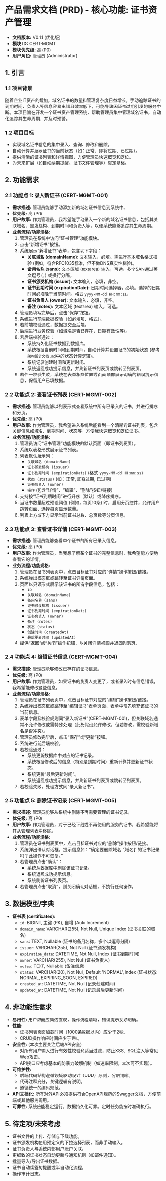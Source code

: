 # 产品需求文档 (PRD) - 核心功能: 证书资产管理

*   **文档版本:** V0.1.1 (优化版)
*   **模块 ID:** CERT-MGMT
*   **模块优先级:** 高 (P0)
*   **用户角色:** 管理员 (Administrator)

## 1. 引言

### 1.1 项目背景
随着企业IT资产的增加，域名证书的数量和管理复杂度日益增长。手动追踪证书的到期时间、负责人等信息容易出错且效率低下，可能导致因证书过期引发的服务中断。本项目旨在开发一个证书资产管理系统，帮助管理员集中管理域名证书，自动化追踪其生命周期，并及时预警。

### 1.2 项目目标
*   实现域名证书信息的集中录入、查询、修改和删除。
*   自动计算并展示证书的当前状态（如：正常、即将过期、已过期）。
*   提供清晰的证书列表和详情视图，方便管理员快速概览和定位。
*   为未来扩展（如自动续期提醒、证书文件管理等）奠定基础。

## 2. 功能需求

### 2.1 功能点 1: 录入新证书 (CERT-MGMT-001)

*   **需求描述:** 管理员能够手动添加新的域名证书信息到系统中。
*   **优先级:** 高 (P0)
*   **用户故事:** 作为管理员，我希望能手动录入一个新的域名证书信息，包括其关联域名、颁发机构、到期时间和负责人等，以便系统能够追踪其生命周期。
*   **业务流程/功能规格:**
    1.  管理员在系统中访问“证书管理”功能模块。
    2.  点击“新增证书”按钮。
    3.  系统展示“新增证书”表单，包含以下字段：
        *   **关联域名 (domainName):** 文本输入，必填。需进行基本域名格式校验 (例如，符合RFC1035标准，但不做DNS真实性校验)。
        *   **备用名称 (sans):** 文本区域 (textarea) 输入，可选。多个SAN通过英文逗号 (`,`) 或换行分隔。
        *   **证书颁发机构 (issuer):** 文本输入，必填，非空。
        *   **证书到期时间 (expirationDate):** 日期时间选择器，必填。选择的日期时间必须晚于当前时间。格式 `yyyy-MM-dd HH:mm:ss`。
        *   **证书负责人 (owner):** 文本输入，必填，非空。
        *   **备注 (notes):** 文本区域 (textarea) 输入，可选。
    4.  管理员填写完毕后，点击“保存”按钮。
    5.  系统进行前端数据校验（如必填项、格式）。
    6.  若前端校验通过，数据提交至后端。
    7.  后端进行业务校验（如域名是否已存在，日期有效性等）。
    8.  若后端校验通过：
        *   系统持久化证书数据到数据库。
        *   系统根据当前时间和到期时间，自动计算并设置证书的初始状态 (参考`架构设计文档.md`中的状态计算逻辑)。
        *   系统记录创建时间和更新时间。
        *   系统返回成功提示信息，并刷新证书列表页或跳转至列表页。
    9.  若任一校验失败，系统在表单相应位置或页面顶部展示明确的错误提示信息，保留用户已填数据。

### 2.2 功能点 2: 查看证书列表 (CERT-MGMT-002)

*   **需求描述:** 管理员能够以列表形式查看系统中所有已录入的证书，并进行排序和分页。
*   **优先级:** 高 (P0)
*   **用户故事:** 作为管理员，我希望进入系统后能看到一个清晰的证书列表，包含关键信息如域名、到期时间、状态等，方便我快速概览和定位证书。
*   **业务流程/功能规格:**
    1.  管理员访问“证书管理”功能模块的默认页面（即证书列表页）。
    2.  系统以表格形式展示证书列表。
    3.  列表默认展示列：
        *   `关联域名 (domainName)`
        *   `证书颁发机构 (issuer)`
        *   `证书到期时间 (expirationDate)` (格式 `yyyy-MM-dd HH:mm:ss`)
        *   `状态 (status)` (如：正常, 即将过期, 已过期)
        *   `证书负责人 (owner)`
        *   `操作` (包含“详情”、“编辑”、“删除”按钮/链接)
    4.  支持按“证书到期时间”进行升序（默认）或降序排序。
    5.  当证书数量超过预设阈值 (例如，每页10条) 时，启用分页控件，允许用户跳转页面、选择每页显示数量。
    6.  列表上方或下方显示当前证书总数、总页数等分页信息。

### 2.3 功能点 3: 查看证书详情 (CERT-MGMT-003)

*   **需求描述:** 管理员能够查看单个证书的所有已录入信息。
*   **优先级:** 高 (P0)
*   **用户故事:** 作为管理员，当我想了解某个证书的完整信息时，我希望能方便地查看它的详情。
*   **业务流程/功能规格:**
    1.  管理员在证书列表页中，点击目标证书对应的“详情”操作按钮/链接。
    2.  系统弹出模态框或跳转至证书详情页面。
    3.  页面以只读形式展示该证书的所有字段信息，包括：
        *   `ID`
        *   `关联域名 (domainName)`
        *   `备用名称 (sans)`
        *   `证书颁发机构 (issuer)`
        *   `证书到期时间 (expirationDate)`
        *   `证书负责人 (owner)`
        *   `备注 (notes)`
        *   `状态 (status)`
        *   `创建时间 (createdAt)`
        *   `最后更新时间 (updatedAt)`
    4.  提供“返回”或“关闭”操作按钮，以关闭详情视图并返回列表页。

### 2.4 功能点 4: 编辑证书信息 (CERT-MGMT-004)

*   **需求描述:** 管理员能够修改已存在的证书信息。
*   **优先级:** 高 (P0)
*   **用户故事:** 作为管理员，如果证书的负责人变更了，或者录入时有信息错误，我希望能修改这些信息。
*   **业务流程/功能规格:**
    1.  管理员在证书列表页中，点击目标证书对应的“编辑”操作按钮/链接。
    2.  系统弹出模态框或跳转至“编辑证书”表单页面，表单中预先填充该证书的当前信息。
    3.  表单字段及校验规则同“录入新证书”(CERT-MGMT-001)，但关联域名通常不允许修改或需特殊处理（此处假设允许修改，但若修改，需校验新域名是否冲突）。
    4.  管理员修改完毕后，点击“保存”或“更新”按钮。
    5.  系统进行前后端校验。
    6.  若校验通过：
        *   系统更新数据库中对应的证书记录。
        *   系统根据修改后的信息（特别是到期时间）重新计算并更新证书状态。
        *   系统更新“最后更新时间”。
        *   系统返回成功提示信息，并刷新证书列表页或跳转至列表页。
    7.  若校验失败，处理方式同“录入新证书”。

### 2.5 功能点 5: 删除证书记录 (CERT-MGMT-005)

*   **需求描述:** 管理员能够从系统中删除不再需要管理的证书记录。
*   **优先级:** 高 (P0)
*   **用户故事:** 作为管理员，对于已经下线或不再使用的服务的证书，我希望能将其从管理列表中移除。
*   **业务流程/功能规格:**
    1.  管理员在证书列表页中，点击目标证书对应的“删除”操作按钮/链接。
    2.  系统弹出确认对话框，提示信息如：“确定要删除域名 ‘[域名]’ 的证书记录吗？此操作不可恢复。”
    3.  若管理员点击“确认”：
        *   系统从数据库中删除该证书记录。
        *   系统返回成功提示信息。
        *   系统刷新证书列表页。
    4.  若管理员点击“取消”，则关闭确认对话框，不执行任何操作。

## 3. 数据模型/字典

*   **证书表 (certificates):**
    *   `id`: BIGINT, 主键 (PK), 自增 (Auto Increment)
    *   `domain_name`: VARCHAR(255), Not Null, Unique Index (证书关联的域名)
    *   `sans`: TEXT, Nullable (证书的备用名称，多个以逗号分隔)
    *   `issuer`: VARCHAR(255), Not Null (证书颁发机构)
    *   `expiration_date`: DATETIME, Not Null, Index (证书到期时间)
    *   `owner`: VARCHAR(255), Not Null (证书负责人)
    *   `notes`: TEXT, Nullable (备注信息)
    *   `status`: VARCHAR(20), Not Null, Default 'NORMAL', Index (证书状态: NORMAL, EXPIRING_SOON, EXPIRED)
    *   `created_at`: DATETIME, Not Null (记录创建时间)
    *   `updated_at`: DATETIME, Not Null (记录最后更新时间)

## 4. 非功能性需求

*   **易用性:** 用户界面应简洁直观，操作流程清晰，错误提示友好明确。
*   **性能:**
    *   证书列表页面加载时间（1000条数据以内）应少于2秒。
    *   CRUD操作响应时间应少于1秒。
*   **安全性:** (本次主要关注后端API安全)
    *   对所有用户输入进行有效性校验和适当过滤，防止XSS、SQL注入等常见Web攻击。
    *   API接口应考虑基本的防暴力破解机制（如速率限制，本次可不实现）。
*   **可维护性:**
    *   后端代码结构遵循领域驱动设计（DDD）原则，分层清晰。
    *   代码注释充分，关键逻辑有说明。
    *   遵循统一的编码规范。
*   **API文档化:** 所有对外API必须提供符合OpenAPI规范的Swagger文档，方便前端或其他服务调用。
*   **可靠性:** 系统应能稳定运行，数据持久化可靠。定时任务能按时准确执行。

## 5. 待定项/未来考虑

*   证书文件的上传、存储与下载功能。
*   证书颁发机构使用预定义的下拉选择列表，而非手动输入。
*   证书负责人与系统内部用户账户关联。
*   更细致的证书状态自动更新与通知机制（如邮件通知）。
*   批量导入/导出证书数据。
*   证书自动续签的提醒或半自动化流程。
*   操作审计日志。